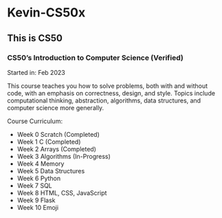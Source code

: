 # Kevin-CS50x



## This is CS50
### CS50’s Introduction to Computer Science (Verified)

Started in: Feb 2023

This course teaches you how to solve problems, both with and without code, with an emphasis on correctness, design, and style. Topics include computational thinking, abstraction, algorithms, data structures, and computer science more generally. 

Course Curriculum:

- Week 0 Scratch (Completed)
- Week 1 C (Completed)
- Week 2 Arrays (Completed)
- Week 3 Algorithms (In-Progress)
- Week 4 Memory
- Week 5 Data Structures
- Week 6 Python
- Week 7 SQL
- Week 8 HTML, CSS, JavaScript
- Week 9 Flask
- Week 10 Emoji


